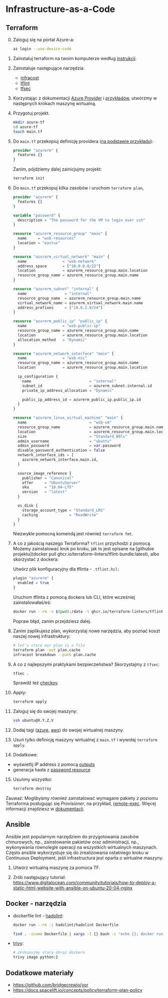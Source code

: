 # Infrastructure-as-a-Code

## Terraform

0. Zaloguj się na portal Azure-a:

   ```bash
   az login --use-device-code
   ```

1. Zainstaluj terraform na twoim komputerze według [instrukcji](https://learn.hashicorp.com/tutorials/terraform/install-cli).

2. Zainstaluje następujące narzędzia:

   - [infracost](https://www.infracost.io/docs/)
   - [tflint](https://github.com/terraform-linters/tflint)
   - [tfsec](https://github.com/aquasecurity/tfsec)

3. Korzystając z dokumentacji [Azure Provider](https://registry.terraform.io/providers/hashicorp/azurerm/latest/docs
) i [przykładów](https://github.com/hashicorp/terraform-provider-azurerm/tree/main/examples/virtual-machines), utwórzmy w następnych krokach maszynę wirtualną.

4. Przygotuj projekt.

   ```bash
   mkdir azure-tf
   cd azure-tf
   touch main.tf
   ```

5. Do `main.tf` przekopiuj definicję providera ([na podstawie przykładu](https://github.com/hashicorp/terraform-provider-azurerm/tree/main/examples/virtual-machines/linux/basic-password)):

   ```terraform
   provider "azurerm" {
     features {}
   }
   ```

   Zanim, pójdziemy dalej zainicjujmy projekt:

   ```bash
   terraform init
   ```

6. Do `main.tf` przekopuj kilka zasobów i uruchom `terraform plan`,

   ```terraform
   provider "azurerm" {
     features {}
   }

   variable "password" {
     description = "The password for the VM to login over ssh"
   }

   resource "azurerm_resource_group" "main" {
     name     = "wsb-resources"
     location = "eastus"
   }

   resource "azurerm_virtual_network" "main" {
     name                = "wsb-network"
     address_space       = ["10.0.0.0/22"]
     location            = azurerm_resource_group.main.location
     resource_group_name = azurerm_resource_group.main.name
   }

   resource "azurerm_subnet" "internal" {
     name                 = "internal"
     resource_group_name  = azurerm_resource_group.main.name
     virtual_network_name = azurerm_virtual_network.main.name
     address_prefixes     = ["10.0.2.0/24"]
   }

   resource "azurerm_public_ip" "public_ip" {
     name                = "wsb-public-ip"
     resource_group_name = azurerm_resource_group.main.name
     location            = azurerm_resource_group.main.location
     allocation_method   = "Dynamic"
   }

   resource "azurerm_network_interface" "main" {
     name                = "wsb-nic"
     resource_group_name = azurerm_resource_group.main.name
     location            = azurerm_resource_group.main.location

     ip_configuration {
       name                          = "internal"
       subnet_id                     = azurerm_subnet.internal.id
       private_ip_address_allocation = "Dynamic"

       public_ip_address_id = azurerm_public_ip.public_ip.id
     }
   }

   resource "azurerm_linux_virtual_machine" "main" {
     name                            = "wsb-vm"
     resource_group_name             = azurerm_resource_group.main.name
     location                        = azurerm_resource_group.main.location
     size                            = "Standard_B9ls"
     admin_username                  = "ubuntu"
     admin_password                  = var.password
     disable_password_authentication = false
     network_interface_ids = [
       azurerm_network_interface.main.id,
     ]

     source_image_reference {
       publisher = "Canonical"
       offer     = "UbuntuServer"
       sku       = "18.04-LTS"
       version   = "latest"
     }

     os_disk {
       storage_account_type = "Standard_LRS"
       caching              = "ReadWrite"
     }
   }
   ```

   Niezwykle pomocną komendą jest również `terraform fmt`.


7. A co z jakością naszego Terraforma? `tflint` przychodzi z pomocą. Możemy zainstalować krok po kroku, jak to jest opisane na [githubie projektu](docker pull ghcr.io/terraform-linters/tflint-bundle:latest), albo skorzystać z dockera:

   
   Utwórz plik konfiguracyjny dla tflinta - `.tflint.hcl`:

   ```terraform
   plugin "azurerm" {
     enabled = true
   }
   ```

   Uruchom tflinta z pomocą dockera lub CLI, które wcześniej zainstalowałaś/eś:

   ```bash
   docker run --rm -v $(pwd):/data -t ghcr.io/terraform-linters/tflint-bundle
   ```

   Popraw błąd, zanim przejdziesz dalej.

8. Zanim zaplikujesz plan, wykorzystaj nowe narzędzia, aby poznać koszt naszej nowej infrastruktury:

   ```bash
   # let's store our plan in a file
   terraform plan -out plan.cache
   infracost breakdown --path plan.cache
    ```

9. A co z najlepszymi praktykami bezpieczeństwa? Skorzystajmy z `tfsec`: 

   ```bash
   tfsec .
   ```

   Sprawdź też [checkov](https://github.com/bridgecrewio/checkov/).

10. Apply:

    ```bash
    terraform apply
    ```

11. Zaloguj się do swojej maszyny:

    ```bash
    ssh ubuntu@X.Y.Z.V
    ```

12. Dodaj tagi ([azure](https://docs.microsoft.com/en-us/azure/azure-resource-manager/management/tag-resources?tabs=json), [aws](https://docs.aws.amazon.com/general/latest/gr/aws_tagging.html)) do swojej wirtualnej maszyny.

13. Usuń tylko definicję maszyny wirtualnej z `main.tf` i wywołaj `terraform apply`.

14. Dodatkowe:

   - wyświetlij IP address z pomocą [outputs](https://www.terraform.io/docs/language/values/outputs.html)
   - generacja hasła z [password resource](https://registry.terraform.io/providers/hashicorp/random/latest/docs/resources/password)

15. Usuńmy wszystko:

    ```bash
    terraform destroy
    ```

Zauważ: Moglibyśmy również zainstalować wymagane pakiety z poziomu Terraforma posługując się *Provisioner*, na przykład, [remote-exec](https://www.terraform.io/docs/language/resources/provisioners/remote-exec.html). Więcej informacji znajdziesz w [dokumentacji](https://www.terraform.io/docs/language/resources/provisioners/syntax.html).

## Ansible

Ansible jest popularnym narzędziem do przygotowania zasobów chmurowych, np., zainstowanie pakietów oraz administracji, np., wykonywania równolegle operacji na wszystkich wirtualnych maszynach. Często ansible wykorzystuje się do zrealizowania ostatniego kroku w Continuous Deployment, jeśli infrastructura jest oparta o wirtualne maszyny.

1. Utwórz wirtualną maszynę za pomoca TF.

2. Zrób następujący tutorial: https://www.digitalocean.com/community/tutorials/how-to-deploy-a-static-html-website-with-ansible-on-ubuntu-20-04-nginx

## Docker - narzędzia

- dockerfile lint - [hadolint](https://github.com/hadolint/hadolint):

  ```bash
  docker run --rm -i hadolint/hadolint Dockerfile

  find . -iname Dockerfile | xargs -I {} bash -c "echo {}; docker run --rm -i hadolint/hadolint < {}"
  ```

- [trivy](https://github.com/aquasecurity/trivy):

  ```bash
  # zeskanujmy stary obraz dockera
  trivy image python:2
  ```

## Dodatkowe materiały

- https://github.com/bridgecrewio/yor
- https://docs.spacelift.io/concepts/policy/terraform-plan-policy
